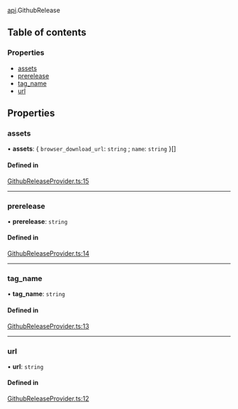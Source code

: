 [api](../modules/api.md).GithubRelease

## Table of contents

### Properties

- [assets](api.GithubRelease.md#assets)
- [prerelease](api.GithubRelease.md#prerelease)
- [tag\_name](api.GithubRelease.md#tag_name)
- [url](api.GithubRelease.md#url)

## Properties

### assets

• **assets**: \{ `browser_download_url`: `string` ; `name`: `string`  }[]

#### Defined in

[GithubReleaseProvider.ts:15](https://github.com/benallfree/gobot/blob/v1.0.0-alpha.29/src/GithubReleaseProvider.ts#L15)

___

### prerelease

• **prerelease**: `string`

#### Defined in

[GithubReleaseProvider.ts:14](https://github.com/benallfree/gobot/blob/v1.0.0-alpha.29/src/GithubReleaseProvider.ts#L14)

___

### tag\_name

• **tag\_name**: `string`

#### Defined in

[GithubReleaseProvider.ts:13](https://github.com/benallfree/gobot/blob/v1.0.0-alpha.29/src/GithubReleaseProvider.ts#L13)

___

### url

• **url**: `string`

#### Defined in

[GithubReleaseProvider.ts:12](https://github.com/benallfree/gobot/blob/v1.0.0-alpha.29/src/GithubReleaseProvider.ts#L12)
